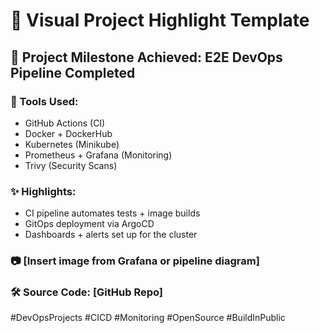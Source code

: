 # 📸 Visual Project Highlight Template

## 🎯 Project Milestone Achieved: E2E DevOps Pipeline Completed

### 🧰 Tools Used:
- GitHub Actions (CI)
- Docker + DockerHub
- Kubernetes (Minikube)
- Prometheus + Grafana (Monitoring)
- Trivy (Security Scans)

### ✨ Highlights:
- CI pipeline automates tests + image builds
- GitOps deployment via ArgoCD
- Dashboards + alerts set up for the cluster

### 📷 [Insert image from Grafana or pipeline diagram]

### 🛠️ Source Code: [GitHub Repo]

#DevOpsProjects #CICD #Monitoring #OpenSource #BuildInPublic
